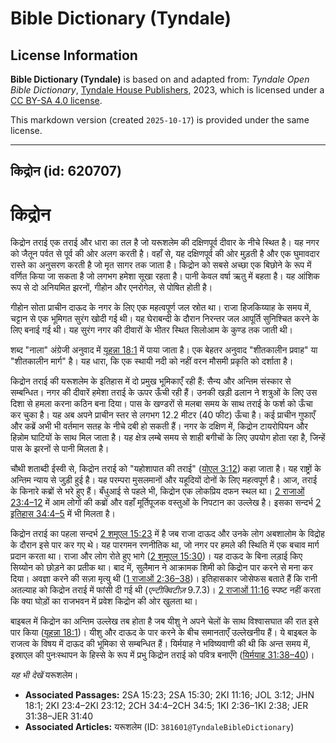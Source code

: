 # Bible Dictionary (Tyndale)

## License Information

**Bible Dictionary (Tyndale)** is based on and adapted from: _Tyndale Open Bible Dictionary_, [Tyndale House Publishers](https://tyndaleopenresources.com/), 2023, which is licensed under a [CC BY-SA 4.0 license](https://creativecommons.org/licenses/by-sa/4.0/legalcode.en).

This markdown version (created `2025-10-17`) is provided under the same license.



--------------------------------

## किद्रोन (id: 620707)

किद्रोन
=======

किद्रोन तराई एक तराई और धारा का तल है जो यरूशलेम की दक्षिणपूर्व दीवार के नीचे स्थित है। यह नगर को जैतून पर्वत से पूर्व की ओर अलग करती है। वहाँ से, यह दक्षिणपूर्व की ओर मुड़ती है और एक घुमावदार रास्ते का अनुसरण करती है जो मृत सागर तक जाता है। किद्रोन को सबसे अच्छा एक बिछोने के रूप में वर्णित किया जा सकता है जो लगभग हमेशा सूखा रहता है। पानी केवल वर्षा ऋतु में बहता है। यह आंशिक रूप से दो अनियमित झरनों, गीहोन और एनरोगेल, से पोषित होती है।

गीहोन सोता प्राचीन दाऊद के नगर के लिए एक महत्वपूर्ण जल स्रोत था। राजा हिजकिय्याह के समय में, चट्टान से एक भूमिगत सुरंग खोदी गई थी। यह घेराबन्दी के दौरान निरन्तर जल आपूर्ति सुनिश्चित करने के लिए बनाई गई थी। यह सुरंग नगर की दीवारों के भीतर स्थित सिलोआम के कुण्ड तक जाती थी।

शब्द "नाला" अंग्रेजी अनुवाद में [यूहन्ना 18:1](https://ref.ly/John18:1) में पाया जाता है। एक बेहतर अनुवाद "शीतकालीन प्रवाह" या "शीतकालीन मार्ग" है। यह धारा, कि एक स्थायी नदी को नहीं वरन मौसमी प्रकृति को दर्शाता है।

किद्रोन तराई की यरूशलेम के इतिहास में दो प्रमुख भूमिकाएँ रही हैं: सैन्य और अन्तिम संस्कार से सम्बन्धित। नगर की दीवारें हमेशा तराई के ऊपर ऊँची रही हैं। उनकी खड़ी ढलान ने शत्रुओं के लिए उस दिशा से हमला करना कठिन बना दिया। पास के खण्डरों से मलबा समय के साथ तराई के फर्श को ऊँचा कर चुका है। यह अब अपने प्राचीन स्तर से लगभग 12\.2 मीटर (40 फीट) ऊँचा है। कई प्राचीन गुफाएँ और कब्रें अभी भी वर्तमान सतह के नीचे दबी हो सकती हैं। नगर के दक्षिण में, किद्रोन टायरोपियन और हिन्नोम घाटियों के साथ मिल जाता है। यह क्षेत्र लम्बे समय से शाही बगीचों के लिए उपयोग होता रहा है, जिन्हें पास के झरनों से पानी मिलता है।

चौथी शताब्दी ईस्वी से, किद्रोन तराई को "यहोशापात की तराई" ([योएल 3:12](https://ref.ly/Joel3:12)) कहा जाता है। यह राष्ट्रों के अन्तिम न्याय से जुड़ी हुई है। यह परम्परा मुसलमानों और यहूदियों दोनों के लिए महत्वपूर्ण है। आज, तराई के किनारे कब्रों से भरे हुए हैं। बँधुआई से पहले भी, किद्रोन एक लोकप्रिय दफन स्थल था। [2 राजाओं 23:4–12](https://ref.ly/2Kgs23:4-2Kgs23:12) में आम लोगों की कब्रों और वहाँ मूर्तिपूजक वस्तुओं के निपटान का उल्लेख है। इसका सन्दर्भ [2 इतिहास 34:4–5](https://ref.ly/2Chr34:4-2Chr34:5) में भी मिलता है।

किद्रोन तराई का पहला सन्दर्भ [2 शमूएल 15:23](https://ref.ly/2Sam15:23) में है जब राजा दाऊद और उनके लोग अबशालोम के विद्रोह के दौरान इसे पार कर गए थे। यह पारगमन रणनीतिक था, जो नगर पर हमले की स्थिति में एक बचाव मार्ग प्रदान करता था। राजा और लोग रोते हुए भागे ([2 शमूएल 15:30](https://ref.ly/2Sam15:30))। यह दाऊद के बिना लड़ाई किए सिय्योन को छोड़ने का प्रतीक था। बाद में, सुलैमान ने आक्रामक शिमी को किद्रोन पार करने से मना कर दिया। अवज्ञा करने की सज़ा मृत्यु थी ([1 राजाओं 2:36–38](https://ref.ly/1Kgs2:36-1Kgs2:38))। इतिहासकार जोसेफस बताते हैं कि रानी अतल्याह को किद्रोन तराई में फांसी दी गई थी (*एन्टीक्विटीज़*  9\.7\.3\)। [2 राजाओं 11:16](https://ref.ly/2Kgs11:16) स्पष्ट नहीं करता कि क्या घोड़ों का राजभवन में प्रवेश किद्रोन की ओर खुलता था।

बाइबल में किद्रोन का अन्तिम उल्लेख तब होता है जब यीशु ने अपने चेलों के साथ विश्वासघात की रात इसे पार किया ([यूहन्ना 18:1](https://ref.ly/John18:1))। यीशु और दाऊद के पार करने के बीच समानताएँ उल्लेखनीय हैं। ये बाइबल के राजत्व के विषय में दाऊद की भूमिका से सम्बन्धित हैं। यिर्मयाह ने भविष्यवाणी की थी कि अन्त समय में, इस्राएल की पुनःस्थापन के हिस्से के रूप में प्रभु किद्रोन तराई को पवित्र बनाएँगे ([यिर्मयाह 31:38–40](https://ref.ly/Jer31:38-Jer31:40))।

*यह भी देखें* यरूशलेम।

* **Associated Passages:** 2SA 15:23; 2SA 15:30; 2KI 11:16; JOL 3:12; JHN 18:1; 2KI 23:4–2KI 23:12; 2CH 34:4–2CH 34:5; 1KI 2:36–1KI 2:38; JER 31:38–JER 31:40
* **Associated Articles:** यरूशलेम (ID: `381601@TyndaleBibleDictionary`)

